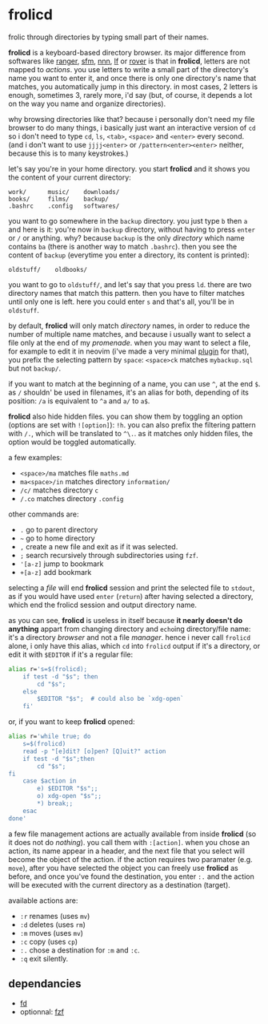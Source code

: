 frolicd
========

frolic through directories by typing small part of their names.

__frolicd__ is a keyboard-based directory browser. its major difference from softwares like [ranger](https://github.com/ranger/ranger), [sfm](https://github.com/afify/sfm), [nnn](https://github.com/jarun/nnn), [lf](https://github.com/gokcehan/lf) or [rover](https://github.com/lecram/rover) is that in __frolicd__, letters are not mapped to _actions_. you use letters to write a small part of the directory's name you want to enter it, and once there is only one directory's name that matches, you automatically jump in this directory. in most cases, 2 letters is enough, sometimes 3, rarely more, i'd say (but, of course, it depends a lot on the way you name and organize directories).

why browsing directories like that? because i personally don't need my file browser to do many things, i basically just want an interactive version of `cd` so i don't need to type `cd`, `ls`, `<tab>`, `<space>` and `<enter>` every second. (and i don't want to use `jjjj<enter>` or `/pattern<enter><enter>` neither, because this is to many keystrokes.)

let's say you're in your home directory. you start __frolicd__ and it shows you the content of your current directory:

```
work/      music/    downloads/
books/     films/    backup/
.bashrc    .config   softwares/
```

you want to go somewhere in the `backup` directory. you just type `b` then `a` and here is it: you're now in `backup` directory, without having to press `enter` or `/` or anything. why? because `backup` is the only _directory_ which name contains `ba` (there is another way to match `.bashrc`). then you see the content of `backup` (everytime you enter a directory, its content is printed):

```
oldstuff/    oldbooks/
```

you want to go to `oldstuff/`, and let's say that you press `ld`. there are two directory names that match this pattern. then you have to filter matches until only one is left. here you could enter `s` and that's all, you'll be in `oldstuff`. 

by default, __frolicd__ will only match _directory_ names, in order to reduce the number of multiple name matches, and because i usually want to select a file only at the end of my _promenade_. when you may want to select a file, for example to edit it in neovim (i've made a very minimal [plugin](https://github.com/thjbdvlt/frolicd.nvim) for that), you prefix the selecting pattern by `space`: `<space>ck` matches `mybackup.sql` but not `backup/`.

if you want to match at the beginning of a name, you can use `^`, at the end `$`. as `/` shouldn' be used in filenames, it's an alias for both, depending of its position: `/a` is equivalent to `^a` and `a/` to `a$`.

__frolicd__ also hide hidden files. you can show them by toggling an option (options are set with `![option]`): `!h`. you can also prefix the filtering pattern with `/.`, which will be translated to `^\.`. as it matches only hidden files, the option would be toggled automatically.

a few examples:

- `<space>/ma` matches file `maths.md`
- `ma<space>/in` matches directory `information/`
- `/c/` matches directory `c`
- `/.co` matches directory `.config`

other commands are:

- `.` go to parent directory
- `~` go to home directory
- `,` create a new file and exit as if it was selected.
- `;` search recursively through subdirectories using `fzf`.
- `'[a-z]` jump to bookmark
- `+[a-z]` add bookmark

selecting a _file_ will end __frolicd__ session and print the selected file to `stdout`, as if you would have used `enter` (`return`) after having selected a directory, which end the frolicd session and output directory name.

as you can see, __frolicd__ is useless in itself because __it nearly doesn't do anything__ appart from changing directory and `echo`ing directory/file name: it's a directory _browser_ and not a file _manager_. hence i never call `frolicd` alone, i only have this alias, which `cd` into `frolicd` output if it's a directory, or edit it with `$EDITOR` if it's a regular file:

```bash
alias r='s=$(frolicd); 
    if test -d "$s"; then 
        cd "$s"; 
    else
        $EDITOR "$s";  # could also be `xdg-open`
    fi'
```

or, if you want to keep __frolicd__ opened:

```bash
alias r='while true; do
    s=$(frolicd)
    read -p "[e]dit? [o]pen? [Q]uit?" action
    if test -d "$s";then
        cd "$s";
fi
    case $action in
        e) $EDITOR "$s";;
        o) xdg-open "$s";;
        *) break;;
    esac
done'
```

a few file management actions are actually available from inside __frolicd__ (so it does not do _nothing_). you call them with `:[action]`. when you chose an action, its name appear in a header, and the next file that you select will become the object of the action. if the action requires two paramater (e.g. `move`), after you have selected the object you can freely use __frolicd__ as before, and once you've found the destination, you enter `:.` and the action will be executed with the current directory as a destination (target).

available actions are:

- `:r` renames (uses `mv`)
- `:d` deletes (uses `rm`)
- `:m` moves   (uses `mv`)
- `:c` copy   (uses `cp`)
- `:.` chose a destination for `:m` and `:c`.
- `:q` exit silently.

dependancies
------------

- [fd](https://github.com/sharkdp/fd)
- optionnal: [fzf](https://github.com/junegunn/fzf)

